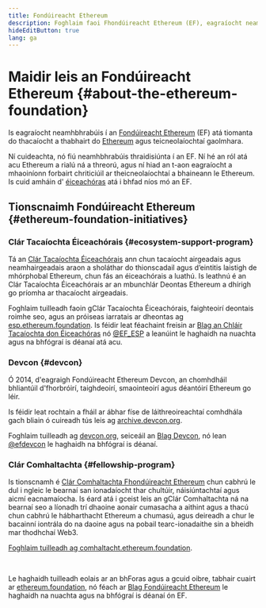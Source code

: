 ```yaml
---
title: Fondúireacht Ethereum
description: Foghlaim faoi Fhondúireacht Ethereum (EF), eagraíocht neamhbhrabúis atá tiomanta do thacaíocht a thabhairt do Ethereum agus teicneolaíochtaí gaolmhara.
hideEditButton: true
lang: ga
---
```


# Maidir leis an Fondúireacht Ethereum {#about-the-ethereum-foundation}

<Logo/>

Is eagraíocht neamhbhrabúis í an [Fondúireacht Ethereum](http://ethereum.foundation/) (EF) atá tiomanta do thacaíocht a thabhairt do [Ethereum](/what-is-ethereum/) agus teicneolaíochtaí gaolmhara.

Ní cuideachta, nó fiú neamhbhrabúis thraidisiúnta í an EF. Ní hé an ról atá acu Ethereum a rialú ná a threorú, agus ní hiad an t-aon eagraíocht a mhaoiníonn forbairt chriticiúil ar theicneolaíochtaí a bhaineann le Ethereum. Is cuid amháin d' [éiceachóras](/community/) atá i bhfad níos mó an EF.

## Tionscnaimh Fondúireacht Ethereum {#ethereum-foundation-initiatives}

### Clár Tacaíochta Éiceachórais {#ecosystem-support-program}

Tá an [Clár Tacaíochta Éiceachórais](https://esp.ethereum.foundation/) ann chun tacaíocht airgeadais agus neamhairgeadais araon a sholáthar do thionscadail agus d’eintitis laistigh de mhórphobal Ethereum, chun fás an éiceachórais a luathú. Is leathnú é an Clár Tacaíochta Éiceachórais ar an mbunchlár Deontas Ethereum a dhírigh go príomha ar thacaíocht airgeadais.

Foghlaim tuilleadh faoin gClár Tacaíochta Éiceachórais, faighteoirí deontais roimhe seo, agus an próiseas iarratais ar dheontas ag [esp.ethereum.foundation](https://esp.ethereum.foundation/). Is féidir leat féachaint freisin ar [Blag an Chláir Tacaíochta don Éiceachóras](https://blog.ethereum.org/category/ecosystem-support-program/) nó [@EF_ESP](https://twitter.com/EF_ESP) a leanúint le haghaidh na nuachta agus na bhfógraí is déanaí atá acu.

### Devcon {#devcon}

Ó 2014, d'eagraigh Fondúireacht Ethereum Devcon, an chomhdháil bhliantúil d'fhorbróirí, taighdeoirí, smaointeoirí agus déantóirí Ethereum go léir.

Is féidir leat rochtain a fháil ar ábhar físe de láithreoireachtaí comhdhála gach bliain ó cuireadh tús leis ag [archive.devcon.org](https://archive.devcon.org/).

Foghlaim tuilleadh ag [devcon.org](https://devcon.org/), seiceáil an [Blag Devcon](https://devcon.org/en/blogs/), nó lean [@efdevcon](https://twitter.com/EFDevcon) le haghaidh na bhfógraí is déanaí.

### Clár Comhaltachta {#fellowship-program}

Is tionscnamh é [Clár Comhaltachta Fhondúireacht Ethereum](https://fellowship.ethereum.foundation/) chun cabhrú le dul i ngleic le bearnaí san ionadaíocht thar chultúir, náisiúntachtaí agus aicmí eacnamaíocha. Is éard atá i gceist leis an gClár Comhaltachta ná na bearnaí seo a líonadh trí dhaoine aonair cumasacha a aithint agus a thacú chun cabhrú le hábharthacht Ethereum a chumasú, agus deireadh a chur le bacainní iontrála do na daoine agus na pobail tearc-ionadaithe sin a bheidh mar thodhchaí Web3.

[Foghlaim tuilleadh ag comhaltacht.ethereum.foundation](https://fellowship.ethereum.foundation/).

<br/>

Le haghaidh tuilleadh eolais ar an bhForas agus a gcuid oibre, tabhair cuairt ar [ethereum.foundation](http://ethereum.foundation/), nó féach ar [Blag Fondúireacht Ethereum](https://blog.ethereum.org/) le haghaidh na nuachta agus na bhfógraí is déanaí ón EF.
